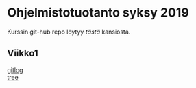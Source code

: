 # Ohjelmistotuotanto syksy 2019

Kurssin git-hub repo löytyy *tästä* kansiosta.

## Viikko1
[gitlog](https://github.com/jaapro-git/ot-harjoitustyo/blob/master/laskarit/gitlog.txt)</br>
[tree](https://github.com/jaapro-git/ot-harjoitustyo/blob/master/laskarit/komentorivi.txt)
